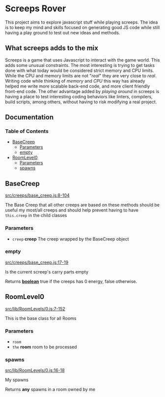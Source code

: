 # Screeps Rover

This project aims to explore javascript stuff while playing screeps. The idea is
to keep my mind and skills focused on generating good JS code while still having
a play ground to test out new ideas and methods.

## What screeps adds to the mix

Screeps is a game that uses Javascript to interact with the game world. This
adds some unusual constraints. The most interesting is trying to get tasks done
with what today would be considered strict memory and CPU limits. While the CPU
and memory limits are not "_real_" they are very close to _real_. Writing code
while thinking of _memory_ and _CPU_ this way has already helped me write more
scalable back-end code, and more client friendly front-end code. The other
advantage added by _playing around_ in screeps is having a place to test
interesting coding behaviors like linters, compilers, build scripts, among
others, without having to risk modifying a real project.

## Documentation
<!-- Generated by documentation.js. Update this documentation by updating the source code. -->

### Table of Contents

*   [BaseCreep][1]
    *   [Parameters][2]
    *   [empty][3]
*   [RoomLevel0][4]
    *   [Parameters][5]
    *   [spawns][6]

## BaseCreep

[src/creeps/base\_creep.js:8-104][7]

The Base Creep that all other creeps are based on
these methods should be useful my most/all creeps and should
help prevent having to have `this.creep` in the child classes

### Parameters

*   `creep` **creep** The creep wrapped by the BaseCreep object

### empty

[src/creeps/base\_creep.js:17-19][8]

Is the current screep's carry parts empty

Returns **[boolean][9]** true if the creeps has 0 energy, false otherwise.

## RoomLevel0

[src/lib/RoomLevels/0.js:7-152][10]

This is the base class for all Rooms

### Parameters

*   `room` &#x20;
*   `the` **room** room to be processed

### spawns

[src/lib/RoomLevels/0.js:16-18][11]

My spawns

Returns **any** spawns in a room owned by me

[1]: #basecreep

[2]: #parameters

[3]: #empty

[4]: #roomlevel0

[5]: #parameters-1

[6]: #spawns

[7]: https://github.com/coteyr/screeps-rover/blob/79c0d2ec7671e08f628ca3047f5e654e83c63cc0/src/creeps/base_creep.js#L8-L104 "Source code on GitHub"

[8]: https://github.com/coteyr/screeps-rover/blob/79c0d2ec7671e08f628ca3047f5e654e83c63cc0/src/creeps/base_creep.js#L17-L19 "Source code on GitHub"

[9]: https://developer.mozilla.org/docs/Web/JavaScript/Reference/Global_Objects/Boolean

[10]: https://github.com/coteyr/screeps-rover/blob/79c0d2ec7671e08f628ca3047f5e654e83c63cc0/src/lib/RoomLevels/0.js#L7-L152 "Source code on GitHub"

[11]: https://github.com/coteyr/screeps-rover/blob/79c0d2ec7671e08f628ca3047f5e654e83c63cc0/src/lib/RoomLevels/0.js#L16-L18 "Source code on GitHub"
